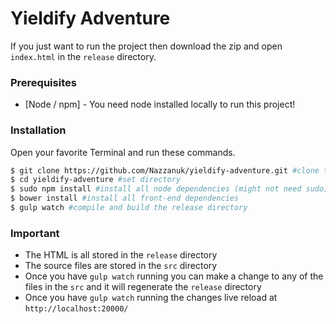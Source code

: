 # Yieldify Adventure

If you just want to run the project then download the zip and open `index.html` in the `release` directory.

### Prerequisites

* [Node / npm] - You need node installed locally to run this project!

### Installation

Open your favorite Terminal and run these commands.

```sh
$ git clone https://github.com/Nazzanuk/yieldify-adventure.git #clone the repo
$ cd yieldify-adventure #set directory
$ sudo npm install #install all node dependencies (might not need sudo)
$ bower install #install all front-end dependencies
$ gulp watch #compile and build the release directory
```

### Important

- The HTML is all stored in the `release` directory
- The source files are stored in the `src` directory
- Once you have `gulp watch` running you can make a change to any of the files in the  `src` and it will regenerate the `release` directory
- Once you have `gulp watch` running the changes live reload at `http://localhost:20000/`
